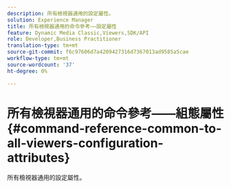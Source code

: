 ```yaml
---
description: 所有檢視器通用的設定屬性。
solution: Experience Manager
title: 所有檢視器通用的命令參考——設定屬性
feature: Dynamic Media Classic,Viewers,SDK/API
role: Developer,Business Practitioner
translation-type: tm+mt
source-git-commit: f6c97606d7a4209427316d7367013ad9585a5cae
workflow-type: tm+mt
source-wordcount: '37'
ht-degree: 0%

---
```



# 所有檢視器通用的命令參考——組態屬性{#command-reference-common-to-all-viewers-configuration-attributes}

所有檢視器通用的設定屬性。

